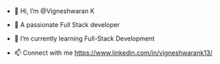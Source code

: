 - 👋 Hi, I’m @Vigneshwaran K
- 👀 A passionate Full Stack developer
- 🌱 I’m currently learning Full-Stack Development

- 📫 Connect with me 
https://www.linkedin.com/in/vigneshwarank13/
<!---
vigneshwarank00/vigneshwarank00 is a ✨ special ✨ repository because its `README.md` (this file) appears on your GitHub profile.
You can click the Preview link to take a look at your changes.
--->
